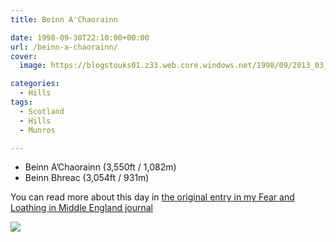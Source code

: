 ```yaml
---
title: Beinn A'Chaorainn

date: 1998-09-30T22:10:00+00:00
url: /beinn-a-chaorainn/
cover: 
  image: https://blogstouks01.z33.web.core.windows.net/1998/09/2013_03_04_22_23_01-1.jpg

categories:
  - Hills
tags:
  - Scotland
  - Hills
  - Munros

---
```

- Beinn A’Chaorainn (3,550ft / 1,082m)
- Beinn Bhreac (3,054ft / 931m)

You can read more about this day in [the original entry in my Fear and Loathing in Middle England journal](https://falime.iannelson.uk/docs/journal/1998-09/19980930/)

![](https://blogstouks01.z33.web.core.windows.net/2023/08/2013_03_04_22_23_01.jpg)